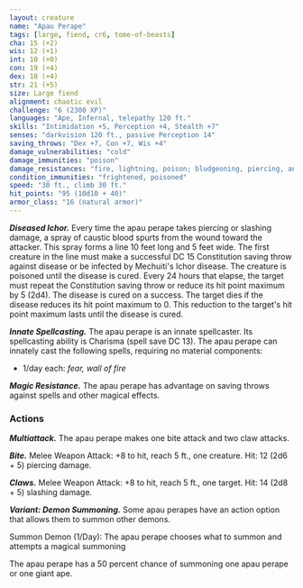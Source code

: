 ```yaml
---
layout: creature
name: "Apau Perape"
tags: [large, fiend, cr6, tome-of-beasts]
cha: 15 (+2)
wis: 12 (+1)
int: 10 (+0)
con: 19 (+4)
dex: 18 (+4)
str: 21 (+5)
size: Large fiend
alignment: chaotic evil
challenge: "6 (2300 XP)"
languages: "Ape, Infernal, telepathy 120 ft."
skills: "Intimidation +5, Perception +4, Stealth +7"
senses: "darkvision 120 ft., passive Perception 14"
saving_throws: "Dex +7, Con +7, Wis +4"
damage_vulnerabilities: "cold"
damage_immunities: "poison"
damage_resistances: "fire, lightning, poison; bludgeoning, piercing, and slashing from nonmagical weapons"
condition_immunities: "frightened, poisoned"
speed: "30 ft., climb 30 ft."
hit_points: "95 (10d10 + 40)"
armor_class: "16 (natural armor)"
---
```


***Diseased Ichor.*** Every time the apau perape takes piercing or slashing damage, a spray of caustic blood spurts from the wound toward the attacker. This spray forms a line 10 feet long and 5 feet wide. The first creature in the line must make a successful DC 15 Constitution saving throw against disease or be infected by Mechuiti's Ichor disease. The creature is poisoned until the disease is cured. Every 24 hours that elapse, the target must repeat the Constitution saving throw or reduce its hit point maximum by 5 (2d4). The disease is cured on a success. The target dies if the disease reduces its hit point maximum to 0. This reduction to the target's hit point maximum lasts until the disease is cured.

***Innate Spellcasting.*** The apau perape is an innate spellcaster. Its spellcasting ability is Charisma (spell save DC 13). The apau perape can innately cast the following spells, requiring no material components:

* 1/day each: <i>fear, wall of fire</i>

***Magic Resistance.*** The apau perape has advantage on saving throws against spells and other magical effects.

### Actions

***Multiattack.*** The apau perape makes one bite attack and two claw attacks.

***Bite.*** Melee Weapon Attack: +8 to hit, reach 5 ft., one creature. Hit: 12 (2d6 + 5) piercing damage.

***Claws.*** Melee Weapon Attack: +8 to hit, reach 5 ft., one target. Hit: 14 (2d8 + 5) slashing damage.

***Variant: Demon Summoning.*** Some apau perapes have an action option that allows them to summon other demons.

Summon Demon (1/Day): The apau perape chooses what to summon and attempts a magical summoning

The apau perape has a 50 percent chance of summoning one apau perape or one giant ape.


